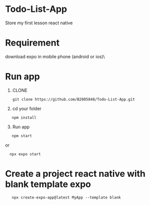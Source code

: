 # Todo-List-App
Store my first lesson react native

# Requirement
download expo in mobile phone (android or ios)\

# Run app
1. CLONE
   ```
   git clone https://github.com/B2005848/Todo-List-App.git
   ```
2. cd your folder
```
   npm install
```
3. Run app
```
   npm start
```
 or
 ```
   npx expo start
```
# Create a project react native with blank template expo
```
   npx create-expo-app@latest MyApp --template blank
```
